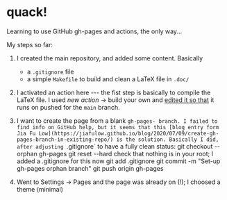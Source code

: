 # quack!

Learning to use GitHub gh-pages and actions, the only way... 

My steps so far:

1. I created the main repository, and added some content. Basically
    - a `.gitignore` file
    - a simple `Makefile` to build and clean a LaTeX file in `.doc/`

2. I activated an action here --- the fist step is basically to compile
the LaTeX file. I used *new action* -> build your own and 
[edited it so that](https://github.com/Rmano/quack/blob/452b1eb5f9c8403643445ccb8ebaa24fe3365a15/.github/workflows/main.yml) it runs on pushed for the `main` branch. 

3. I want to create the page from a blank `gh-pages- branch. I failed to find info on GitHub help, but it seems that this [blog entry form Jia Fu Low](https://jiafulow.github.io/blog/2020/07/09/create-gh-pages-branch-in-existing-repo/) is the solution. Basically I did, after adjusting `.gitignore` to have a fully clean status:
        git checkout --orphan gh-pages
        git reset --hard
    check that nothing is in your root; I added a .gitignore for this now
        git add .gitignore
        git commit -m "Set-up gh-pages orphan branch"
        git push origin gh-pages

4. Went to Settings -> Pages and the page was already on (!); I choosed a theme (minimal)


